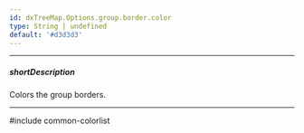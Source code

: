```yaml
---
id: dxTreeMap.Options.group.border.color
type: String | undefined
default: '#d3d3d3'
---
```

---
##### shortDescription
Colors the group borders.

---
#include common-colorlist